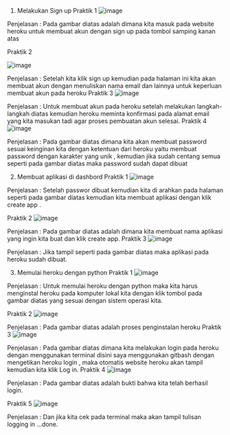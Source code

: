 
1.	Melakukan Sign up
Praktik 1
![image](https://user-images.githubusercontent.com/92331446/156611672-210a0d45-f7a9-4e81-9fa3-e3628b255699.png)


 
Penjelasan :
Pada gambar diatas adalah dimana kita masuk pada website heroku untuk membuat akun dengan sign up pada tombol samping kanan atas 








Praktik 2

![image](https://user-images.githubusercontent.com/92331446/156611729-fd01bded-7891-4961-b120-d117b6654abe.png)


 
Penjelasan :
Setelah kita klik sign up kemudian pada halaman ini kita akan membuat akun dengan menuliskan nama email dan lainnya untuk keperluan membuat akun pada heroku
Praktik 3
![image](https://user-images.githubusercontent.com/92331446/156611766-5c8ccfc2-fb0f-4c8d-bfdb-cb0423600dd0.png)


 
Penjelasan :
Untuk membuat akun pada heroku setelah melakukan langkah-langkah diatas kemudian heroku meminta konfirmasi pada alamat email yang kita masukan tadi agar proses pembuatan akun selesai.
Praktik 4
![image](https://user-images.githubusercontent.com/92331446/156611795-91193ee5-3af2-4a5e-ae2e-de88e8752483.png)


 
Penjelasan :
Pada gambar diatas dimana kita akan membuat password sesuai keinginan kita dengan ketentuan dari heroku yaitu membuat password dengan karakter yang unik , kemudian jika sudah centang semua seperti pada gambar diatas maka password sudah dapat dibuat













2.	Membuat aplikasi di dashbord
Praktik 1
![image](https://user-images.githubusercontent.com/92331446/156611874-49b246d9-836e-478f-add1-ac3c19b70c37.png)


 
Penjelasan :
Setelah passwor dibuat kemudian kita di arahkan pada halaman seperti pada gambar diatas kemudian kita membuat aplikasi dengan klik create app .








Praktik 2
![image](https://user-images.githubusercontent.com/92331446/156611933-8e4e7a40-b54e-4548-bb5b-27c510877fbf.png)


 
Penjelasan :
Pada gambar diatas adalah dimana kita membuat nama aplikasi yang ingin kita buat dan klik create app.
Praktik 3
![image](https://user-images.githubusercontent.com/92331446/156611984-2034f6d9-d615-480a-bdf5-984ebcc14ede.png)


 
Penjelasan :
Jika tampil seperti pada gambar diatas maka aplikasi pada heroku sudah dibuat.





3.	Memulai heroku dengan python
Praktik 1
![image](https://user-images.githubusercontent.com/92331446/156612306-a6667b72-42ef-4f90-b0f6-5df353f21dbd.png)


 
Penjelasan :
Untuk memulai heroku dengan python maka kita harus menginstal heroku pada komputer lokal kita dengan klik tombol pada gambar diatas yang sesuai dengan sistem operasi kita.




Praktik 2
![image](https://user-images.githubusercontent.com/92331446/156612405-e6803d7b-5ad3-45b5-8a25-eb8fafcdd7f8.png)


 
Penjelasan :
Pada gambar diatas adalah proses penginstalan heroku
Praktik 3
![image](https://user-images.githubusercontent.com/92331446/156612543-337e4b9b-85ad-439a-a781-4abd5b1934a1.png)


 
Penjelasan :
Pada gambar diatas dimana kita melakukan login pada heroku dengan menggunakan terminal disini saya menggunakan gitbash dengan mengetikan heroku login , maka otomatis website heroku akan tampil kemudian kita klik Log in.
Praktik 4
![image](https://user-images.githubusercontent.com/92331446/156612610-29349344-1410-438c-8f77-445845d1e5b5.png)


 
Penjelasan :
Pada gambar diatas adalah bukti bahwa kita telah berhasil login.






Praktik 5
![image](https://user-images.githubusercontent.com/92331446/156612669-be3d145d-7784-42c6-850d-da16ebfe9e8e.png)


 
Penjelasan :
Dan jika kita cek pada terminal maka akan tampil tulisan logging in …done.
